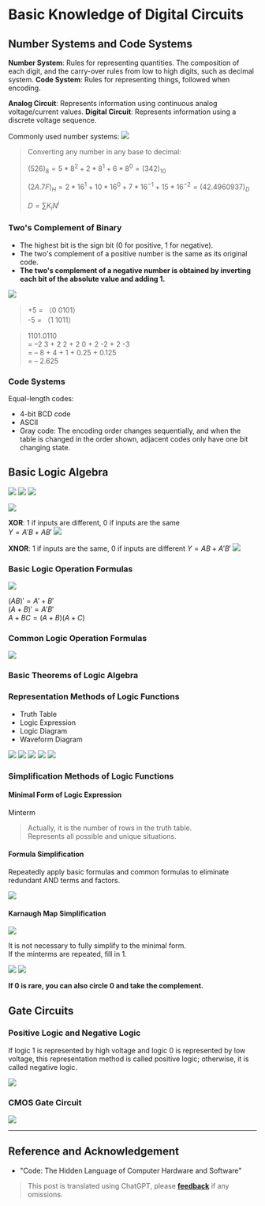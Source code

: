 # Basic Knowledge of Digital Circuits

## Number Systems and Code Systems

**Number System**: Rules for representing quantities. The composition of each digit, and the carry-over rules from low to high digits, such as decimal system.
**Code System**: Rules for representing things, followed when encoding.

**Analog Circuit**: Represents information using continuous analog voltage/current values.
**Digital Circuit**: Represents information using a discrete voltage sequence.

Commonly used number systems:
![](https://f004.backblazeb2.com/file/wiki-media/img/2020-03-03-19-42-56.png)

> Converting any number in any base to decimal:
>
> $(526)_8=5*8^2+2*8^1+6*8^0=(342)_{10}$
>
> $(2A.7F)_H=2*16^1+10*16^0+7*16^{-1}+15*16^{-2}=(42.4960937)_D$
>
> $D=\sum K_iN^i$

### Two's Complement of Binary

- The highest bit is the sign bit (0 for positive, 1 for negative).
- The two's complement of a positive number is the same as its original code.
- **The two's complement of a negative number is obtained by inverting each bit of the absolute value and adding 1.**

![](https://f004.backblazeb2.com/file/wiki-media/img/2020-03-05-11-51-43.png)

> +5 = （0 0101）  
> -5 = （1 1011）

> 1101.0110  
> = –2 3 + 2 2 + 2 0 + 2 -2 + 2 -3  
> = – 8 + 4 + 1 + 0.25 + 0.125  
> = – 2.625

### Code Systems

Equal-length codes:

- 4-bit BCD code
- ASCII
- Gray code: The encoding order changes sequentially, and when the table is changed in the order shown, adjacent codes only have one bit changing state.

## Basic Logic Algebra

![](https://f004.backblazeb2.com/file/wiki-media/img/2020-03-05-12-18-59.png)
![](https://f004.backblazeb2.com/file/wiki-media/img/2020-03-05-12-19-13.png)
![](https://f004.backblazeb2.com/file/wiki-media/img/2020-03-05-12-19-31.png)

![](https://f004.backblazeb2.com/file/wiki-media/img/2020-03-05-16-43-58.png)

**XOR**: 1 if inputs are different, 0 if inputs are the same  
$Y=A'B+AB'$
![](https://f004.backblazeb2.com/file/wiki-media/img/2020-03-05-12-24-18.png)

**XNOR**: 1 if inputs are the same, 0 if inputs are different
$Y=AB+A'B'$
![](https://f004.backblazeb2.com/file/wiki-media/img/2020-03-05-12-24-28.png)

### Basic Logic Operation Formulas

![](https://f004.backblazeb2.com/file/wiki-media/img/2020-03-05-12-38-23.png)

$(A B) ' = A' + B'$  
$(A+ B)' = A'B'$  
$A + B C = (A +B)(A +C)$

### Common Logic Operation Formulas

![](https://f004.backblazeb2.com/file/wiki-media/img/2020-03-05-12-40-28.png)

### Basic Theorems of Logic Algebra

### Representation Methods of Logic Functions

- Truth Table
- Logic Expression
- Logic Diagram
- Waveform Diagram

![](https://f004.backblazeb2.com/file/wiki-media/img/2020-03-05-13-46-50.png)
![](https://f004.backblazeb2.com/file/wiki-media/img/2020-03-05-13-47-09.png)
![](https://f004.backblazeb2.com/file/wiki-media/img/2020-03-05-13-47-21.png)
![](https://f004.backblazeb2.com/file/wiki-media/img/2020-03-05-13-47-34.png)
![](https://f004.backblazeb2.com/file/wiki-media/img/2020-03-05-13-47-52.png)

### Simplification Methods of Logic Functions

#### Minimal Form of Logic Expression

Minterm

> Actually, it is the number of rows in the truth table.  
> Represents all possible and unique situations.

#### Formula Simplification

Repeatedly apply basic formulas and common formulas to eliminate redundant AND terms and factors.

![](https://f004.backblazeb2.com/file/wiki-media/img/2020-03-05-15-07-16.png)

#### Karnaugh Map Simplification

![](https://f004.backblazeb2.com/file/wiki-media/img/2020-03-05-15-44-43.png)

It is not necessary to fully simplify to the minimal form.  
If the minterms are repeated, fill in 1.

![](https://f004.backblazeb2.com/file/wiki-media/img/2020-03-05-15-52-44.png)
![](https://f004.backblazeb2.com/file/wiki-media/img/2020-03-05-15-52-57.png)

**If 0 is rare, you can also circle 0 and take the complement.**

## Gate Circuits

### Positive Logic and Negative Logic

If logic 1 is represented by high voltage and logic 0 is represented by low voltage, this representation method is called positive logic; otherwise, it is called negative logic.

![](https://f004.backblazeb2.com/file/wiki-media/img/20210606150111.png)

### CMOS Gate Circuit

![](https://f004.backblazeb2.com/file/wiki-media/img/20210606153349.png)

---

## Reference and Acknowledgement

- "Code: The Hidden Language of Computer Hardware and Software"

> This post is translated using ChatGPT, please [**feedback**](https://github.com/linyuxuanlin/Wiki_MkDocs/issues/new) if any omissions.